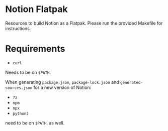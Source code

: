 # Notion Flatpak

Resources to build Notion as a Flatpak. Please run the provided Makefile for
instructions.

# Requirements

* `curl`

Needs to be on `$PATH`.

When generating `package.json`, `package-lock.json` and `generated-sources.json` for a new version of Notion:

* `7z`
* `npm`
* `npx`
* `python3`

need to be on `$PATH`, as well.
